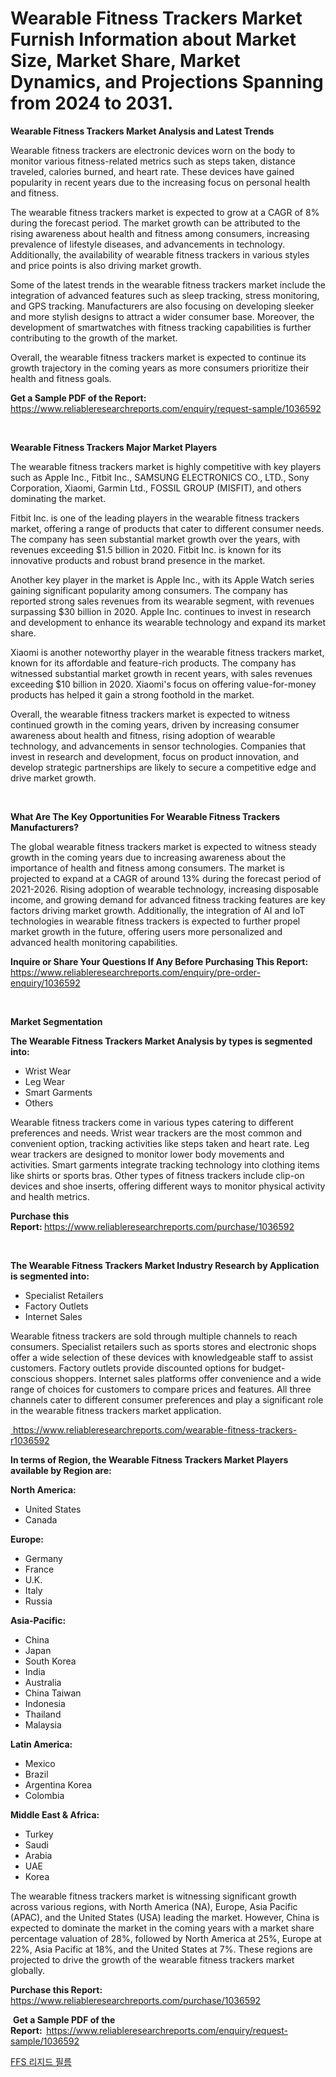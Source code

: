 <p><h1>Wearable Fitness Trackers Market Furnish Information about Market Size, Market Share, Market Dynamics, and Projections Spanning from 2024 to 2031.</h1></p><p><strong>Wearable Fitness Trackers Market Analysis and Latest Trends</strong></p>
<p><p>Wearable fitness trackers are electronic devices worn on the body to monitor various fitness-related metrics such as steps taken, distance traveled, calories burned, and heart rate. These devices have gained popularity in recent years due to the increasing focus on personal health and fitness.</p><p>The wearable fitness trackers market is expected to grow at a CAGR of 8% during the forecast period. The market growth can be attributed to the rising awareness about health and fitness among consumers, increasing prevalence of lifestyle diseases, and advancements in technology. Additionally, the availability of wearable fitness trackers in various styles and price points is also driving market growth.</p><p>Some of the latest trends in the wearable fitness trackers market include the integration of advanced features such as sleep tracking, stress monitoring, and GPS tracking. Manufacturers are also focusing on developing sleeker and more stylish designs to attract a wider consumer base. Moreover, the development of smartwatches with fitness tracking capabilities is further contributing to the growth of the market.</p><p>Overall, the wearable fitness trackers market is expected to continue its growth trajectory in the coming years as more consumers prioritize their health and fitness goals.</p></p>
<p><strong>Get a Sample PDF of the Report:&nbsp;</strong> <a href="https://www.reliableresearchreports.com/enquiry/request-sample/1036592">https://www.reliableresearchreports.com/enquiry/request-sample/1036592</a></p>
<p>&nbsp;</p>
<p><strong>Wearable Fitness Trackers Major Market Players</strong></p>
<p><p>The wearable fitness trackers market is highly competitive with key players such as Apple Inc., Fitbit Inc., SAMSUNG ELECTRONICS CO., LTD., Sony Corporation, Xiaomi, Garmin Ltd., FOSSIL GROUP (MISFIT), and others dominating the market.</p><p>Fitbit Inc. is one of the leading players in the wearable fitness trackers market, offering a range of products that cater to different consumer needs. The company has seen substantial market growth over the years, with revenues exceeding $1.5 billion in 2020. Fitbit Inc. is known for its innovative products and robust brand presence in the market.</p><p>Another key player in the market is Apple Inc., with its Apple Watch series gaining significant popularity among consumers. The company has reported strong sales revenues from its wearable segment, with revenues surpassing $30 billion in 2020. Apple Inc. continues to invest in research and development to enhance its wearable technology and expand its market share.</p><p>Xiaomi is another noteworthy player in the wearable fitness trackers market, known for its affordable and feature-rich products. The company has witnessed substantial market growth in recent years, with sales revenues exceeding $10 billion in 2020. Xiaomi's focus on offering value-for-money products has helped it gain a strong foothold in the market.</p><p>Overall, the wearable fitness trackers market is expected to witness continued growth in the coming years, driven by increasing consumer awareness about health and fitness, rising adoption of wearable technology, and advancements in sensor technologies. Companies that invest in research and development, focus on product innovation, and develop strategic partnerships are likely to secure a competitive edge and drive market growth.</p></p>
<p>&nbsp;</p>
<p><strong>What Are The Key Opportunities For Wearable Fitness Trackers Manufacturers?</strong></p>
<p><p>The global wearable fitness trackers market is expected to witness steady growth in the coming years due to increasing awareness about the importance of health and fitness among consumers. The market is projected to expand at a CAGR of around 13% during the forecast period of 2021-2026. Rising adoption of wearable technology, increasing disposable income, and growing demand for advanced fitness tracking features are key factors driving market growth. Additionally, the integration of AI and IoT technologies in wearable fitness trackers is expected to further propel market growth in the future, offering users more personalized and advanced health monitoring capabilities.</p></p>
<p><strong>Inquire or Share Your Questions If Any Before Purchasing This Report:</strong> <a href="https://www.reliableresearchreports.com/enquiry/pre-order-enquiry/1036592">https://www.reliableresearchreports.com/enquiry/pre-order-enquiry/1036592</a></p>
<p>&nbsp;</p>
<p><strong>Market Segmentation</strong></p>
<p><strong>The Wearable Fitness Trackers Market Analysis by types is segmented into:</strong></p>
<p><ul><li>Wrist Wear</li><li>Leg Wear</li><li>Smart Garments</li><li>Others</li></ul></p>
<p><p>Wearable fitness trackers come in various types catering to different preferences and needs. Wrist wear trackers are the most common and convenient option, tracking activities like steps taken and heart rate. Leg wear trackers are designed to monitor lower body movements and activities. Smart garments integrate tracking technology into clothing items like shirts or sports bras. Other types of fitness trackers include clip-on devices and shoe inserts, offering different ways to monitor physical activity and health metrics.</p></p>
<p><strong>Purchase this Report:&nbsp;</strong><a href="https://www.reliableresearchreports.com/purchase/1036592">https://www.reliableresearchreports.com/purchase/1036592</a></p>
<p>&nbsp;</p>
<p><strong>The Wearable Fitness Trackers Market Industry Research by Application is segmented into:</strong></p>
<p><ul><li>Specialist Retailers</li><li>Factory Outlets</li><li>Internet Sales</li></ul></p>
<p><p>Wearable fitness trackers are sold through multiple channels to reach consumers. Specialist retailers such as sports stores and electronic shops offer a wide selection of these devices with knowledgeable staff to assist customers. Factory outlets provide discounted options for budget-conscious shoppers. Internet sales platforms offer convenience and a wide range of choices for customers to compare prices and features. All three channels cater to different consumer preferences and play a significant role in the wearable fitness trackers market application.</p></p>
<p><a href="https://www.reliableresearchreports.com/wearable-fitness-trackers-r1036592">&nbsp;https://www.reliableresearchreports.com/wearable-fitness-trackers-r1036592</a></p>
<p><strong>In terms of Region, the Wearable Fitness Trackers Market Players available by Region are:</strong></p>
<p>
    <p> <strong> North America: </strong>
        <ul>
            <li>United States</li>
            <li>Canada</li>
        </ul>
        </p> 
    <p> <strong> Europe: </strong>
        <ul>
            <li>Germany</li>
            <li>France</li>
            <li>U.K.</li>
            <li>Italy</li>
            <li>Russia</li>
        </ul>
        </p> 
    <p> <strong> Asia-Pacific: </strong>
        <ul>
            <li>China</li>
            <li>Japan</li>
            <li>South Korea</li>
            <li>India</li>
            <li>Australia</li>
            <li>China Taiwan</li>
            <li>Indonesia</li>
            <li>Thailand</li>
            <li>Malaysia</li>
        </ul>
        </p> 
    <p> <strong> Latin America: </strong>
        <ul>
            <li>Mexico</li>
            <li>Brazil</li>
            <li>Argentina Korea</li>
            <li>Colombia</li>
        </ul>
        </p> 
    <p> <strong> Middle East & Africa: </strong>
        <ul>
            <li>Turkey</li>
            <li>Saudi</li>
            <li>Arabia</li>
            <li>UAE</li>
            <li>Korea</li>
        </ul>
    </p>
    </p>
<p><p>The wearable fitness trackers market is witnessing significant growth across various regions, with North America (NA), Europe, Asia Pacific (APAC), and the United States (USA) leading the market. However, China is expected to dominate the market in the coming years with a market share percentage valuation of 28%, followed by North America at 25%, Europe at 22%, Asia Pacific at 18%, and the United States at 7%. These regions are projected to drive the growth of the wearable fitness trackers market globally.</p></p>
<p><strong>Purchase this Report: </strong><a href="https://www.reliableresearchreports.com/purchase/1036592">https://www.reliableresearchreports.com/purchase/1036592</a></p>
<p>&nbsp;<strong>Get a Sample PDF of the Report:&nbsp;&nbsp;</strong><a href="https://www.reliableresearchreports.com/enquiry/request-sample/1036592">https://www.reliableresearchreports.com/enquiry/request-sample/1036592</a></p>
<p><strong></strong></p>
<p><p><a href="https://github.com/AlexanderElliott1993/Market-Research-Report-List-1/blob/main/6443109155020.md">FFS 리지드 필름</a></p></p>